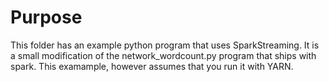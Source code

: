 # Purpose
This folder has an example python program that uses SparkStreaming. It is a small modification of the network_wordcount.py program
that ships with spark. This examample, however assumes that you run it with YARN. 
